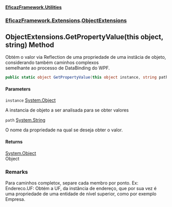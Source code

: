 #### [EficazFramework.Utilities](EficazFrameworkUtilities.md 'EficazFramework Utilities')
### [EficazFramework.Extensions](EficazFrameworkUtilities.md#EficazFramework.Extensions 'EficazFramework.Extensions').[ObjectExtensions](ObjectExtensions.md 'EficazFramework.Extensions.ObjectExtensions')

## ObjectExtensions.GetPropertyValue(this object, string) Method

Obtém o valor via Reflection de uma propriedade de uma instâcia de objeto, considerando também caminhos complexos  
semelhante ao processo de DataBinding do WPF.

```csharp
public static object GetPropertyValue(this object instance, string path);
```
#### Parameters

<a name='EficazFramework.Extensions.ObjectExtensions.GetPropertyValue(thisobject,string).instance'></a>

`instance` [System.Object](https://docs.microsoft.com/en-us/dotnet/api/System.Object 'System.Object')

A instancia de objeto a ser analisada para se obter valores

<a name='EficazFramework.Extensions.ObjectExtensions.GetPropertyValue(thisobject,string).path'></a>

`path` [System.String](https://docs.microsoft.com/en-us/dotnet/api/System.String 'System.String')

O nome da propriedade na qual se deseja obter o valor.

#### Returns
[System.Object](https://docs.microsoft.com/en-us/dotnet/api/System.Object 'System.Object')  
Object

### Remarks
Para caminhos completox, separe cada membro por ponto. Ex: Endereco.UF: Obtém a UF, da instância de endereço, que por sua vez é  
            uma propriedade de uma entidade de nível superior, como por exemplo Empresa.